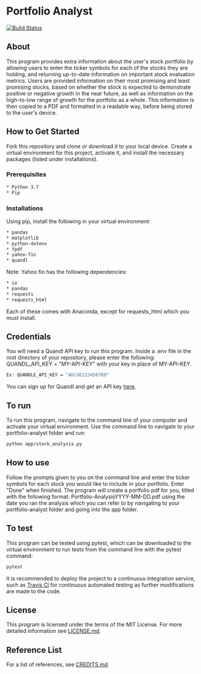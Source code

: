 # Portfolio Analyst
[![Build Status](https://travis-ci.org/megc1/portfolio-analyst.svg?branch=master)](https://travis-ci.org/megc1/portfolio-analyst)

## About

This program provides extra information about the user's stock portfolio by allowing users to enter the ticker symbols for each of the stocks they are holding, and returning up-to-date information on important stock evaluation metrics. Users are provided information on their most promising and least promising stocks, based on whether the stock is expected to demonstrate positive or negative growth in the near future, as well as information on the high-to-low range of growth for the portfolio as a whole. This information is then copied to a PDF and formatted in a readable way, before being stored to the user's device.

## How to Get Started

Fork this repository and clone or download it to your local device. Create a virtual environment for this project, activate it, and install the necessary packages (listed under installations).

### Prerequisites

```sh
* Python 3.7
* Pip
```

### Installations

Using pip, install the following in your virtual environment:
```sh
* pandas
* matplotlib
* python-dotenv
* fpdf
* yahoo-fin
* quandl
```
Note: Yahoo fin has the following dependencies: 
```sh
* io 
* pandas 
* requests
* requests_html
```
Each of these comes with Anaconda, except for requests_html which you must install.

## Credentials

You will need a Quandl API key to run this program. Inside a .env file in the root directory of your repository, please enter the following: QUANDL_API_KEY = "MY-API-KEY" with your key in place of MY-API-KEY. 
```sh
Ex: QUANDLE_API_KEY = "AbCdE123456789"
```
You can sign up for Quandl and get an API key [here](https://www.quandl.com/sign-up-modal?defaultModal=showSignUp).

## To run

To run this program, navigate to the command line of your computer and activate your virtual environment. Use the command line to navigate to your portfolio-analyst folder and run:
```sh
python app/stock_analysis.py
```

## How to use

Follow the prompts given to you on the command line and enter the ticker symbols for each stock you would like to include in your portfolio. Enter "Done" when finished. The program will create a portfolio pdf for you, titled with the following format: Portfolio-AnalysisYYYY-MM-DD.pdf using the date you ran the analysis which you can refer to by navigating to your portfolio-analyst folder and going into the app folder.

## To test

This program can be tested using pytest, which can be downloaded to the virtual environment to run tests from the command line with the pytest command: 
```sh
pytest 
```
It is recommended to deploy the project to a continuous integration service, such as [Travis CI](https://travis-ci.org/) for continuous automated testing as further modifications are made to the code. 


## License

This program is licensed under the terms of the MIT License. For more detailed information see [LICENSE.md](LICENSE.md).

## Reference List

For a list of references, see [CREDITS.md](CREDITS.md).